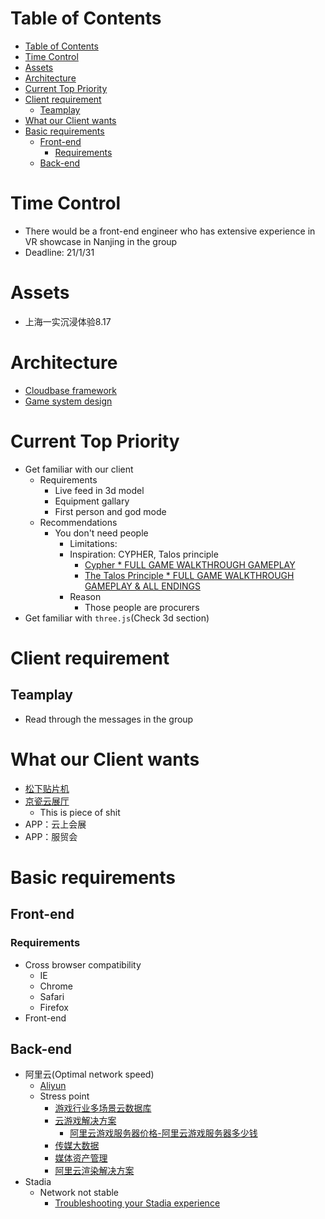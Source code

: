 # Table of Contents
- [Table of Contents](#table-of-contents)
- [Time Control](#time-control)
- [Assets](#assets)
- [Architecture](#architecture)
- [Current Top Priority](#current-top-priority)
- [Client requirement](#client-requirement)
  - [Teamplay](#teamplay)
- [What our Client wants](#what-our-client-wants)
- [Basic requirements](#basic-requirements)
  - [Front-end](#front-end)
    - [Requirements](#requirements)
  - [Back-end](#back-end)

# Time Control
- There would be a front-end engineer who has extensive experience in VR showcase in Nanjing in the group
- Deadline: 21/1/31

# Assets
- 上海一实沉浸体验8.17

# Architecture
- [Cloudbase framework](https://github.com/TencentCloudBase/cloudbase-framework)
- [Game system design](https://www.youtube.com/watch?v=EU81tjgoKoI)

# Current Top Priority
- Get familiar with our client
  - Requirements
    - Live feed in 3d model
    - Equipment gallary
    - First person and god mode
  - Recommendations
    - You don't need people
      - Limitations:
      - Inspiration: CYPHER, Talos principle
        - [Cypher * FULL GAME WALKTHROUGH GAMEPLAY](https://www.youtube.com/watch?v=AZIc0NZ3cX8)
        - [The Talos Principle * FULL GAME WALKTHROUGH GAMEPLAY & ALL ENDINGS](https://www.youtube.com/watch?v=ycwzQ-3tVPg)
      - Reason
        - Those people are procurers
- Get familiar with `three.js`(Check 3d section)
  

# Client requirement


## Teamplay
- Read through the messages in the group
# What our Client wants
- [松下贴片机](http://www.djksh.com/index.html)
- [京瓷云展厅](https://kyocera.xsy.red/)
  - This is piece of shit
- APP：云上会展
- APP：服贸会

# Basic requirements
## Front-end
### Requirements
- Cross browser compatibility
  - IE
  - Chrome
  - Safari
  - Firefox
- Front-end 

## Back-end
- 阿里云(Optimal network speed)
  - [Aliyun](https://cn.aliyun.com/?utm_content=se_1006163597&gclid=CjwKCAjwrKr8BRB_EiwA7eFappa2KiYwyzaZuOrztSBZKp6LJsrIaIMhKUTlLFlrSkkZpiwgtqLicxoCTScQAvD_BwE)
  - Stress point
    - [游戏行业多场景云数据库](https://www.aliyun.com/solution/game/database-for-game?spm=5176.13342246.h2v3icoap.598.3f1b3ccbHIVgSI)
    - [云游戏解决方案](https://www.aliyun.com/solution/game/cloudgame?spm=5176.13342246.h2v3icoap.597.3f1b3ccbHIVgSI)
      - [阿里云游戏服务器价格-阿里云游戏服务器多少钱](https://yq.aliyun.com/articles/230513)
    - [传媒大数据](https://www.aliyun.com/solution/communication/bigdata?spm=5176.13342246.h2v3icoap.629.3f1b3ccbHIVgSI)
    - [媒体资产管理](https://www.aliyun.com/solution/communication/mam?spm=5176.13342246.h2v3icoap.628.3f1b3ccbHIVgSI)
    - [阿里云渲染解决方案](https://rendering.aliyun.com/)
- Stadia
  - Network not stable
    - [Troubleshooting your Stadia experience](https://support.google.com/stadia/answer/9595943#network)